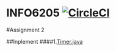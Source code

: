 # INFO6205 [![CircleCI](https://circleci.com/gh/rchillyard/INFO6205_Solutions.svg?style=svg&circle-token=e04e620a015b2df70efde4d506ee6ac96531377c)](https://circleci.com/gh/rchillyard/INFO6205_Solutions)
#Assignment 2

##Inplement
####1.[Timer.java](./src/neu/main/java/edu/neu/coe/info6205/util/Timer.java)
